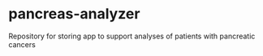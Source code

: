 # pancreas-analyzer
Repository for storing app to support analyses of patients with pancreatic cancers
